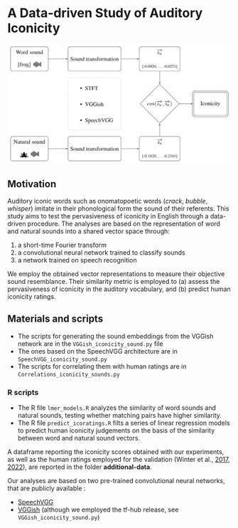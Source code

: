 # A Data-driven Study of Auditory Iconicity

![alt text](https://github.com/Andrea-de-Varda/iconicity-datadriven/blob/main/old/ico.png)

## Motivation

Auditory iconic words such as onomatopoetic words (_crack_, _bubble_, _whisper_) imitate in their phonological form the sound of their referents. This study aims to test the pervasiveness of iconicity in English through a data-driven procedure. The analyses are based on the representation of word and natural sounds into a shared vector space through:

1. a short-time Fourier transform
2. a convolutional neural network trained to classify sounds
3. a network trained on speech recognition

We employ the obtained vector representations to measure their objective sound resemblance. Their similarity metric is employed to (a) assess the pervasiveness of iconicity in the auditory vocabulary, and (b) predict human iconicity ratings.

## Materials and scripts

- The scripts for generating the sound embeddings from the VGGish network are in the ``VGGish_iconicity_sound.py`` file
- The ones based on the SpeechVGG architecture are in ``SpeechVGG_iconicity_sound.py``
- The scripts for correlating them with human ratings are in ``Correlations_iconicity_sounds.py``

### R scripts
- The R file ``lmer_models.R`` analyzes the similarity of word sounds and natural sounds, testing whether matching pairs have higher similarity.
- The R file ``predict_icoratings.R`` filts a series of linear regression models to predict human iconicity judgements on the basis of the similarity between word and natural sound vectors.

A dataframe reporting the iconicity scores obtained with our experiments, as well as the human ratings employed for the validation (Winter et al., [2017](https://www.researchgate.net/publication/318364562_Which_words_are_most_iconic_Iconicity_in_English_sensory_words), [2022](https://osf.io/qvw6u/)), are reported in the folder **additional-data**.

Our analyses are based on two pre-trained convolutional neural networks, that are publicly available :

- [SpeechVGG](https://github.com/bepierre/SpeechVGG)
- [VGGish](https://github.com/tensorflow/models/tree/master/research/audioset/vggish) (although we employed the tf-hub release, see ``VGGish_iconicity_sound.py``)

